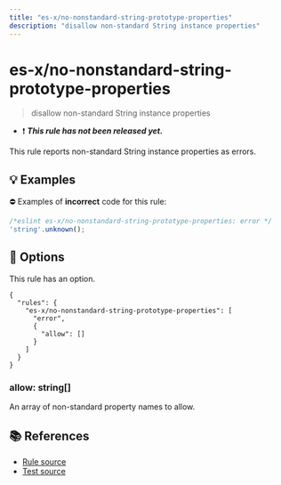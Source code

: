 ```yaml
---
title: "es-x/no-nonstandard-string-prototype-properties"
description: "disallow non-standard String instance properties"
---
```


# es-x/no-nonstandard-string-prototype-properties
> disallow non-standard String instance properties

- ❗ <badge text="This rule has not been released yet." vertical="middle" type="error"> ***This rule has not been released yet.*** </badge>

This rule reports non-standard String instance properties as errors.

## 💡 Examples

⛔ Examples of **incorrect** code for this rule:

<eslint-playground type="bad">

```js
/*eslint es-x/no-nonstandard-string-prototype-properties: error */
'string'.unknown();
```

</eslint-playground>

## 🔧 Options

This rule has an option.

```jsonc
{
  "rules": {
    "es-x/no-nonstandard-string-prototype-properties": [
      "error",
      {
        "allow": []
      }
    ]
  }
}
```

### allow: string[]

An array of non-standard property names to allow.

## 📚 References

- [Rule source](https://github.com/eslint-community/eslint-plugin-es-x/blob/master/lib/rules/no-nonstandard-string-prototype-properties.js)
- [Test source](https://github.com/eslint-community/eslint-plugin-es-x/blob/master/tests/lib/rules/no-nonstandard-string-prototype-properties.js)
